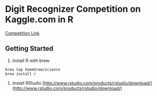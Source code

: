 # Digit Recognizer Competition on Kaggle.com in R
[Competition Link](http://www.kaggle.com/c/digit-recognizer)

## Getting Started
1. Install R with brew

  ```shell
  brew tap homebrew/science
  brew install r
  ```
1. Install RStudio
  [http://www.rstudio.com/products/rstudio/download/](http://www.rstudio.com/products/rstudio/download/)
